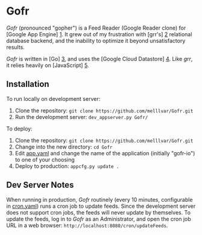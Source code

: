 Gofr
==========

*Gofr* (pronounced "gopher") is a Feed Reader (Google Reader clone) for [Google App Engine] [1]. It grew out of my frustration with [grr's] [2] relational database backend, and the inability to optimize it beyond unsatisfactory results. 

_Gofr_ is written in [Go] [3], and uses the [Google Cloud Datastore] [4]. Like _grr_, it relies heavily on [JavaScript] [5].

Installation
------------

To run locally on development server:

1. Clone the repository: `git clone https://github.com/melllvar/Gofr.git`
2. Run the development server: `dev_appserver.py Gofr/`

To deploy:

1. Clone the repository: `git clone https://github.com/melllvar/Gofr.git`
2. Change into the new directory: `cd Gofr`
3. Edit [app.yaml](app.yaml) and change the name of the application (initially "gofr-io") to one of your choosing
4. Deploy to production: `appcfg.py update .`

Dev Server Notes
----------------

When running in production, _Gofr_ routinely (every 10 minutes, configurable in [cron.yaml](cron.yaml)) runs a cron job to update feeds. Since the development server does not support cron jobs, the feeds will never update by themselves. To update the feeds, log in to _Gofr_ as an Administrator, and open the cron job URL in a web browser: `http://localhost:8080/cron/updateFeeds`.

  [1]: https://developers.google.com/appengine/
  [2]: https://github.com/melllvar/grr/
  [3]: http://golang.org/
  [4]: https://developers.google.com/datastore/
  [5]: http://en.wikipedia.org/wiki/JavaScript
